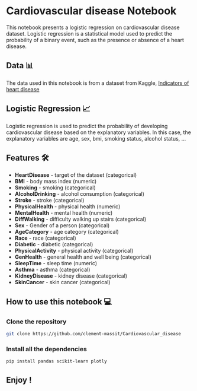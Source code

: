 # Cardiovascular disease Notebook  

This notebook presents a logistic regression on cardiovascular disease dataset. Logistic regression is a statistical model used to predict the probability of a binary event, such as the presence or absence of a  heart disease.  

## Data 📊  
The data used in this notebook is from a dataset from Kaggle, [Indicators of heart disease](https://www.kaggle.com/datasets/kamilpytlak/personal-key-indicators-of-heart-disease/data
)

## Logistic Regression 📈
Logistic regression is used to predict the probability of developing cardiovascular disease based on the explanatory variables. In this case, the explanatory variables are age, sex, bmi, smoking status, alcohol status, ...

## Features 🛠️
* **HeartDisease** - target of the dataset (categorical)
* **BMI** - body mass index (numeric)
* **Smoking** - smoking (categorical)
* **AlcoholDrinking** - alcohol consumption (categorical)
* **Stroke** - stroke (categorical)
* **PhysicalHealth** - physical health (numeric)
* **MentalHealth** - mental health (numeric)
* **DiffWalking** - difficulty walking up stairs (categorical)
* **Sex** - Gender of a person (categorical)
* **AgeCategory** - age category (categorical)
* **Race** - race (categorical)
* **Diabetic** - diabetic (categorical)
* **PhysicalActivity** - physical activity (categorical)
* **GenHealth** - general health and well being (categorical)
* **SleepTime** - sleep time (numeric)
* **Asthma** - asthma (categorical)
* **KidneyDisease** - kidney disease (categorical)
* **SkinCancer** - skin cancer (categorical)

## How to use this notebook 💻
### Clone the repository
```bash
git clone https://github.com/clement-massit/Cardiovascular_disease
```  
### Install all the dependencies
```bash
pip install pandas scikit-learn plotly
```
## Enjoy !
